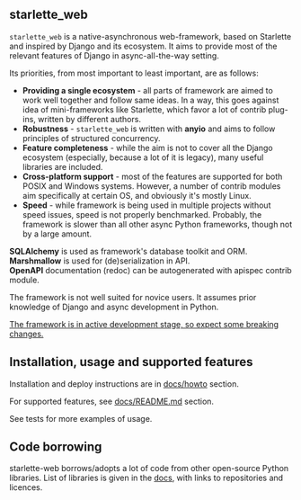 ## starlette_web

`starlette_web` is a native-asynchronous web-framework, based on Starlette and inspired by Django and its ecosystem.
It aims to provide most of the relevant features of Django in async-all-the-way setting.

Its priorities, from most important to least important, are as follows:

- **Providing a single ecosystem** - all parts of framework are aimed to work well together and follow same ideas. 
  In a way, this goes against idea of mini-frameworks like Starlette, which favor a lot of contrib plug-ins, 
  written by different authors.
- **Robustness** - `starlette_web` is written with **anyio** and aims to follow principles of structured concurrency.
- **Feature completeness** - while the aim is not to cover all the Django ecosystem 
  (especially, because a lot of it is legacy), many useful libraries are included.
- **Cross-platform support** - most of the features are supported for both POSIX and Windows systems. 
  However, a number of contrib modules aim specifically at certain OS, and obviously it's mostly Linux. 
- **Speed** - while framework is being used in multiple projects without speed issues, speed is not properly benchmarked.
  Probably, the framework is slower than all other async Python frameworks, though not by a large amount.

**SQLAlchemy** is used as framework's database toolkit and ORM.  
**Marshmallow** is used for (de)serialization in API.  
**OpenAPI** documentation (redoc) can be autogenerated with apispec contrib module.

The framework is not well suited for novice users. It assumes prior knowledge of Django and async development in Python.

<u>The framework is in active development stage, so expect some breaking changes.</u>

## Installation, usage and supported features

Installation and deploy instructions are in [docs/howto](docs/howto/startup/README.md) section.

For supported features, see [docs/README.md](docs/README.md) section.

See tests for more examples of usage.

## Code borrowing

starlette-web borrows/adopts a lot of code from other open-source Python libraries. 
List of libraries is given in the [docs](docs/borrowing.md), with links to repositories and licences.
